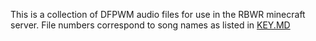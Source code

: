This is a collection of DFPWM audio files for use in the RBWR minecraft server.
File numbers correspond to song names as listed in [KEY.MD](KEY.md)